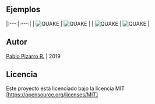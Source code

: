 ## Ejemplos

|:---:|:---:|
| ![QUAKE](https://ppizarror.com/resources/images/quake/quake1.png)  | ![QUAKE](https://ppizarror.com/resources/images/quake/quake2.png) |
| ![QUAKE](https://ppizarror.com/resources/images/quake/quake3.png)  | ![QUAKE](https://ppizarror.com/resources/images/quake/quake4.png) |

## Autor

[Pablo Pizarro R.](https://ppizarror.com) | 2019

## Licencia

Este proyecto está licenciado bajo la licencia MIT [https://opensource.org/licenses/MIT]